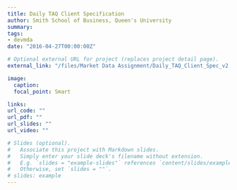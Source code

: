 ```yaml
---
title: Daily TAQ Client Specification
author: Smith School of Business, Queen's University 
summary: 
tags:
- devmda
date: "2016-04-27T00:00:00Z"

# Optional external URL for project (replaces project detail page).
external_link: "/files/Market Data Assignment/Daily_TAQ_Client_Spec_v2.2a.pdf"

image:
  caption: 
  focal_point: Smart

links:
url_code: ""
url_pdf: ""
url_slides: ""
url_video: ""

# Slides (optional).
#   Associate this project with Markdown slides.
#   Simply enter your slide deck's filename without extension.
#   E.g. `slides = "example-slides"` references `content/slides/example-slides.md`.
#   Otherwise, set `slides = ""`.
# slides: example
---
```


